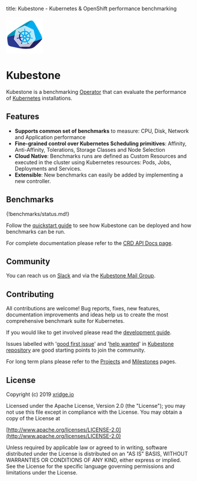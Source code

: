 title: Kubestone - Kubernetes & OpenShift performance benchmarking

![Kubestone](images/kubestone-logo-notext.png)  
# Kubestone

Kubestone is a benchmarking [Operator](https://kubernetes.io/docs/concepts/extend-kubernetes/operator/) that can evaluate the performance of [Kubernetes](https://kubernetes.io) installations. 



## Features

- **Supports common set of benchmarks** to measure:
  CPU, Disk, Network and Application performance
- **Fine-grained control over Kubernetes Scheduling primitives**:
  Affinity, Anti-Affinity, Tolerations, Storage Classes and Node Selection  
- **Cloud Native**: 
  Benchmarks runs are defined as Custom Resources and executed in the cluster using Kubernetes resources: Pods, Jobs, Deployments and Services.
- **Extensible**: 
  New benchmarks can easily be added by implementing a new controller. 



## Benchmarks

{!benchmarks/status.md!}

Follow the [quickstart guide](quickstart.md) to see how Kubestone can be deployed and how benchmarks can be run.

For complete documentation please refer to the [CRD API Docs page](apidocs.md).



## Community

You can reach us on [Slack](https://join.slack.com/t/kubestone/shared_invite/enQtODQ1OTIwOTU4NzQxLTdmY2M0ZTkwYWU2YzQ1YmY1Y2U3NTE4MDQzMzBkYTVjZDNmOGE1MTkxYTEyOGM5MzFhYWM5M2NlYzVkYWUzZmY) and via the [Kubestone Mail Group](https://groups.google.com/forum/#!forum/kubestone).



## Contributing

All contributions are welcome! Bug reports, fixes, new features, documentation improvements and ideas help us to create the most comprehensive benchmark suite for Kubernetes. 

If you would like to get involved please read the [development guide](devguide.md). 

Issues labelled with '[good first issue](https://github.com/xridge/kubestone/labels/good%20first%20issue)' and '[help wanted](https://github.com/xridge/kubestone/labels/help%20wanted)' in [Kubestone repository](https://github.com/xridge/kubestone) are good starting points to join the community.



For long term plans please refer to the [Projects](https://github.com/xridge/kubestone/projects) and [Milestones](https://github.com/xridge/kubestone/milestones) pages.



## License

Copyright (c) 2019 [xridge.io](https://xridge.io)

Licensed under the Apache License, Version 2.0 (the "License");
you may not use this file except in compliance with the License.
You may obtain a copy of the License at

[http://www.apache.org/licenses/LICENSE-2.0](http://www.apache.org/licenses/LICENSE-2.0)

Unless required by applicable law or agreed to in writing, software
distributed under the License is distributed on an "AS IS" BASIS,
WITHOUT WARRANTIES OR CONDITIONS OF ANY KIND, either express or implied.
See the License for the specific language governing permissions and
limitations under the License.

